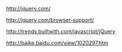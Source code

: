 http://jquery.com/

http://jquery.com/browser-support/

http://trends.builtwith.com/javascript/jQuery

http://baike.baidu.com/view/1020297.htm